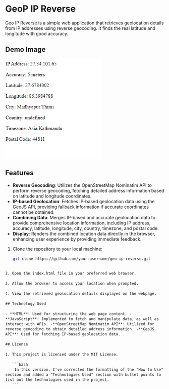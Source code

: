 # GeoP IP Reverse

Geo IP Reverse is a simple web application that retrieves geolocation details from IP addresses using reverse geocoding. It finds the real latitude and longitude with good accuracy.

## Demo Image

![Demo Image](demo.png)

## Features

- **Reverse Geocoding**: Utilizes the OpenStreetMap Nominatim API to perform reverse geocoding, fetching detailed address information based on latitude and longitude coordinates.
- **IP-based Geolocation**: Fetches IP-based geolocation data using the GeoJS API, providing fallback information if accurate coordinates cannot be obtained.
- **Combining Data**: Merges IP-based and accurate geolocation data to provide comprehensive location information, including IP address, accuracy, latitude, longitude, city, country, timezone, and postal code.
- **Display**: Renders the combined location data directly in the browser, enhancing user experience by providing immediate feedback.

1. Clone the repository to your local machine:

   ```bash
   git clone https://github.com/your-username/geo-ip-reverse.git
   ```

````

2. Open the index.html file in your preferred web browser.

3. Allow the browser to access your location when prompted.

4. View the retrieved geolocation details displayed on the webpage.

## Technology Used

- **HTML**: Used for structuring the web page content. -**JavaScript**: Implemented to fetch and manipulate data, as well as interact with APIs. -**OpenStreetMap Nominatim API**: Utilized for reverse geocoding to obtain detailed address information. -**GeoJS API**: Used for fetching IP-based geolocation data.

## License

1. This project is licensed under the MIT License.

   ```bash
    In this version, I've corrected the formatting of the "How to Use" section and added a "Technologies Used" section with bullet points to list out the technologies used in the project.
   ```
````
